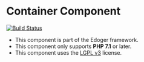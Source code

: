 # Container Component #

[![Build Status](https://travis-ci.org/edoger/container.svg?branch=master)](https://travis-ci.org/edoger/container)

- This component is part of the Edoger framework.
- This component only supports **PHP 7.1** or later.
- This component uses the [LGPL v3](https://www.gnu.org/licenses/lgpl-3.0.en.html) license.
